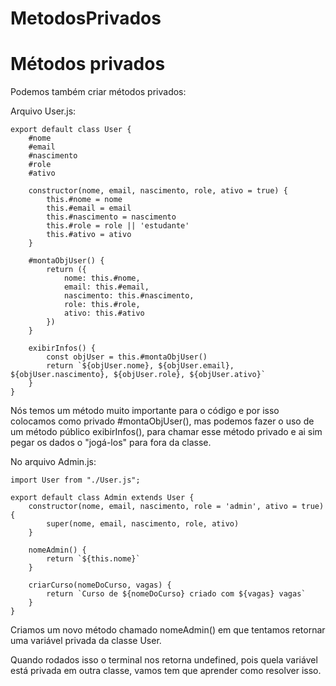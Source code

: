 # MetodosPrivados

# Métodos privados

Podemos também criar métodos privados:

Arquivo User.js:

    export default class User {
        #nome
        #email
        #nascimento
        #role
        #ativo

        constructor(nome, email, nascimento, role, ativo = true) {
            this.#nome = nome
            this.#email = email
            this.#nascimento = nascimento
            this.#role = role || 'estudante'
            this.#ativo = ativo
        }

        #montaObjUser() {
            return ({
                nome: this.#nome,
                email: this.#email,
                nascimento: this.#nascimento,
                role: this.#role,
                ativo: this.#ativo
            })
        }

        exibirInfos() {
            const objUser = this.#montaObjUser()
            return `${objUser.nome}, ${objUser.email}, ${objUser.nascimento}, ${objUser.role}, ${objUser.ativo}`
        }
    }

Nós temos um método muito importante para o código e por isso colocamos como privado #montaObjUser(), mas podemos fazer o uso de um método público exibirInfos(), para chamar esse método privado e ai sim pegar os dados o "jogá-los" para fora da classe.

No arquivo Admin.js:

    import User from "./User.js";

    export default class Admin extends User {
        constructor(nome, email, nascimento, role = 'admin', ativo = true) {
            super(nome, email, nascimento, role, ativo)
        }

        nomeAdmin() {
            return `${this.nome}`
        }

        criarCurso(nomeDoCurso, vagas) {
            return `Curso de ${nomeDoCurso} criado com ${vagas} vagas`
        }
    }

Criamos um novo método chamado nomeAdmin() em que tentamos retornar uma variável privada da classe User.

Quando rodados isso o terminal nos retorna undefined, pois quela variável está privada em outra classe, vamos tem que aprender como resolver isso.
